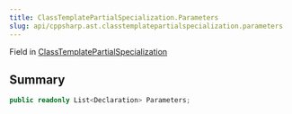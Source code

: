 ```yaml
---
title: ClassTemplatePartialSpecialization.Parameters
slug: api/cppsharp.ast.classtemplatepartialspecialization.parameters
---
```

Field in [ClassTemplatePartialSpecialization](/api/cppsharp/ast/classtemplatepartialspecialization)

## Summary



```csharp
public readonly List<Declaration> Parameters;
```

